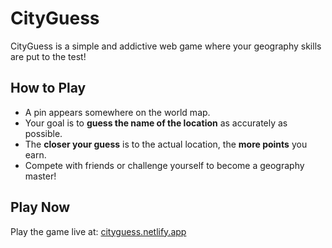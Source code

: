 # CityGuess

CityGuess is a simple and addictive web game where your geography skills are put to the test!

## How to Play

- A pin appears somewhere on the world map.
- Your goal is to **guess the name of the location** as accurately as possible.
- The **closer your guess** is to the actual location, the **more points** you earn.
- Compete with friends or challenge yourself to become a geography master!

## Play Now

Play the game live at: [cityguess.netlify.app](https://cityguess.netlify.app)
